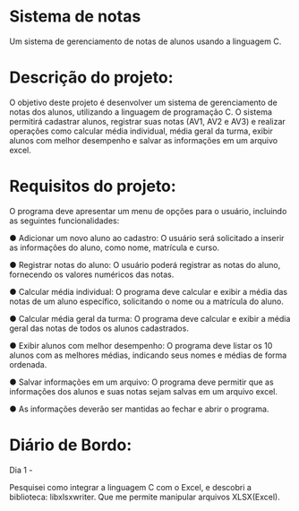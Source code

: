 # Sistema de notas
Um sistema de gerenciamento de notas de alunos usando a linguagem C.

# Descrição do projeto:
O objetivo deste projeto é desenvolver um sistema de gerenciamento de notas dos alunos,
utilizando a linguagem de programação C. 
O sistema permitirá cadastrar alunos, registrar
suas notas (AV1, AV2 e AV3) e realizar operações como calcular média individual, média
geral da turma, exibir alunos com melhor desempenho e salvar as informações em um
arquivo excel.

# Requisitos do projeto:
O programa deve apresentar um menu de opções para o usuário, incluindo as seguintes
funcionalidades:

● Adicionar um novo aluno ao cadastro: O usuário será solicitado a inserir as
informações do aluno, como nome, matrícula e curso.

● Registrar notas do aluno: O usuário poderá registrar as notas do aluno, fornecendo
os valores numéricos das notas.

● Calcular média individual: O programa deve calcular e exibir a média das notas de
um aluno específico, solicitando o nome ou a matrícula do aluno.

● Calcular média geral da turma: O programa deve calcular e exibir a média geral das
notas de todos os alunos cadastrados.

● Exibir alunos com melhor desempenho: O programa deve listar os 10 alunos com as
melhores médias, indicando seus nomes e médias de forma ordenada.

● Salvar informações em um arquivo: O programa deve permitir que as informações
dos alunos e suas notas sejam salvas em um arquivo excel.

● As informações deverão ser mantidas ao fechar e abrir o programa.

# Diário de Bordo:

Dia 1 -

Pesquisei como integrar a linguagem C com o Excel, e descobri a biblioteca: 
libxlsxwriter. Que me permite manipular arquivos XLSX(Excel).
